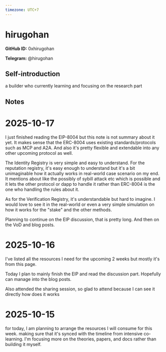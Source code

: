 ```yaml
---
timezone: UTC+7
---
```


# hirugohan

**GitHub ID:** 0xhirugohan

**Telegram:** @hirugohan

## Self-introduction

a builder who currently learning and focusing on the research part

## Notes
<!-- Content_START -->
# 2025-10-17
<!-- DAILY_CHECKIN_2025-10-17_START -->
I just finished reading the EIP-8004 but this note is not summary about it yet. It makes sense that the ERC-8004 uses existing standards/protocols such as MCP and A2A. And also it's pretty flexible and extendable into any other upcoming protocol as well.  
  
The Identity Registry is very simple and easy to understand. For the reputation registry, it's easy enough to understand but it's a bit unimaginable how it actually works in real-world case scenario on my end. It mentions about like the possibly of sybill attack etc which is possible and it lets the other protocol or dapp to handle it rather than ERC-8004 is the one who handling the rules about it.  
  
As for the Verification Registry, it's understandable but hard to imagine. I would love to see it in the real-world or even a very simple simulation on how it works for the "stake" and the other methods.  
  
Planning to continue on the EIP discussion, that is pretty long. And then on the VoD and blog posts.
<!-- DAILY_CHECKIN_2025-10-17_END -->

# 2025-10-16
<!-- DAILY_CHECKIN_2025-10-16_START -->

I've listed all the resources I need for the upcoming 2 weeks but mostly it's from this page.  
  
Today I plan to mainly finish the EIP and read the discussion part. Hopefully can manage into the blog posts.

Also attended the sharing session, so glad to attend because I can see it directly how does it works
<!-- DAILY_CHECKIN_2025-10-16_END -->

# 2025-10-15
<!-- DAILY_CHECKIN_2025-10-15_START -->


for today, I am planning to arrange the resources I will consume for this week. making sure that it's synced with the timeline from intensive co-learning. I'm focusing more on the theories, papers, and docs rather than building it myself.
<!-- DAILY_CHECKIN_2025-10-15_END -->
<!-- Content_END -->
